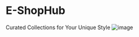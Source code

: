 # E-ShopHub
Curated Collections for Your Unique Style
![image](https://github.com/2000030838/E-ShopHub/assets/96177510/ac6ed2ff-97b5-499c-84db-ff05acf444eb)
